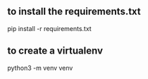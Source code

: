 ## to install the requirements.txt
pip install -r requirements.txt

## to create a virtualenv
python3 -m venv venv